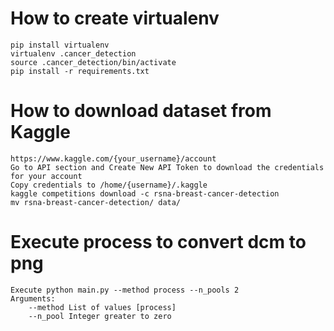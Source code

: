 # How to create virtualenv

```
pip install virtualenv
virtualenv .cancer_detection
source .cancer_detection/bin/activate
pip install -r requirements.txt 
```

# How to download dataset from Kaggle

```
https://www.kaggle.com/{your_username}/account
Go to API section and Create New API Token to download the credentials for your account
Copy credentials to /home/{username}/.kaggle
kaggle competitions download -c rsna-breast-cancer-detection
mv rsna-breast-cancer-detection/ data/
```

# Execute process to convert dcm to png

```
Execute python main.py --method process --n_pools 2
Arguments:
    --method List of values [process]
    --n_pool Integer greater to zero
```